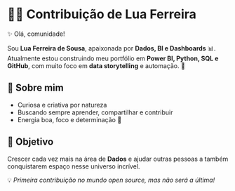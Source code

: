 # 👩‍💻 Contribuição de Lua Ferreira

✨ Olá, comunidade!  

Sou **Lua Ferreira de Sousa**, apaixonada por **Dados, BI e Dashboards** 📊.  
Atualmente estou construindo meu portfólio em **Power BI, Python, SQL e GitHub**, com muito foco em **data storytelling** e automação. 🚀  

## 🌙 Sobre mim
- Curiosa e criativa por natureza  
- Buscando sempre aprender, compartilhar e contribuir  
- Energia boa, foco e determinação 💫  

## 🎯 Objetivo
Crescer cada vez mais na área de **Dados** e ajudar outras pessoas a também conquistarem espaço nesse universo incrível.  

💡 *Primeira contribuição no mundo open source, mas não será a última!*  

